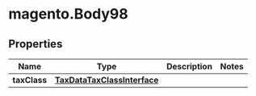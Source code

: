 # magento.Body98

## Properties
Name | Type | Description | Notes
------------ | ------------- | ------------- | -------------
**taxClass** | [**TaxDataTaxClassInterface**](TaxDataTaxClassInterface.md) |  | 


